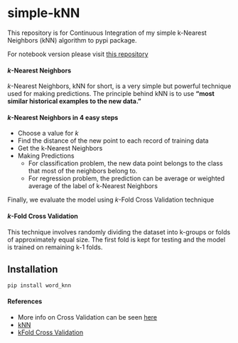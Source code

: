 # simple-kNN
This repository is for Continuous Integration of my simple k-Nearest Neighbors (kNN) algorithm to pypi package.

For notebook version please visit [this repository]()

#### *k*-Nearest Neighbors
*k*-Nearest Neighbors, kNN for short, is a very simple but powerful technique used for making predictions. The principle behind kNN is to use **“most similar historical examples to the new data.”**

#### *k*-Nearest Neighbors in 4 easy steps
 - Choose a value for *k*
 - Find the distance of the new point to each record of training data
 - Get the k-Nearest Neighbors
 - Making Predictions
   - For classification problem, the new data point belongs to the class that most of the neighbors belong to. 
   - For regression problem, the prediction can be average or weighted average of the label of k-Nearest Neighbors

Finally, we evaluate the model using *k*-Fold Cross Validation technique

#### *k*-Fold Cross Validation
This technique involves randomly dividing the dataset into k-groups or folds of approximately equal size. The first fold is kept for testing and the model is trained on remaining k-1 folds.

## Installation

    pip install word_knn


#### References
- More info on Cross Validation can be seen [here](https://medium.com/datadriveninvestor/k-fold-and-other-cross-validation-techniques-6c03a2563f1e)
- [kNN](https://scikit-learn.org/stable/modules/generated/sklearn.neighbors.KNeighborsClassifier.html)
- [kFold Cross Validation](https://scikit-learn.org/stable/modules/generated/sklearn.model_selection.KFold.html)
